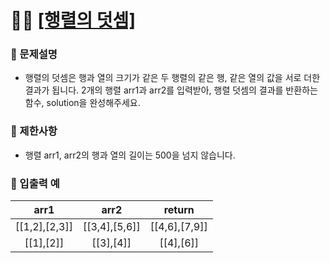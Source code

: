 # ✍🏻 <a href = "https://programmers.co.kr/learn/courses/30/lessons/12950" target=_blank >[행렬의 덧셈]</a>

### 📖 문제설명

- 행렬의 덧셈은 행과 열의 크기가 같은 두 행렬의 같은 행, 같은 열의 값을 서로 더한 결과가 됩니다. 2개의 행렬 arr1과 arr2를 입력받아, 행렬 덧셈의 결과를 반환하는 함수, solution을 완성해주세요.

### 📖 제한사항

- 행렬 arr1, arr2의 행과 열의 길이는 500을 넘지 않습니다.

### 📖 입출력 예

|     arr1      |     arr2      |    return     |
| :-----------: | :-----------: | :-----------: |
| [[1,2],[2,3]] | [[3,4],[5,6]] | [[4,6],[7,9]] |
|   [[1],[2]]   |   [[3],[4]]   |   [[4],[6]]   |
